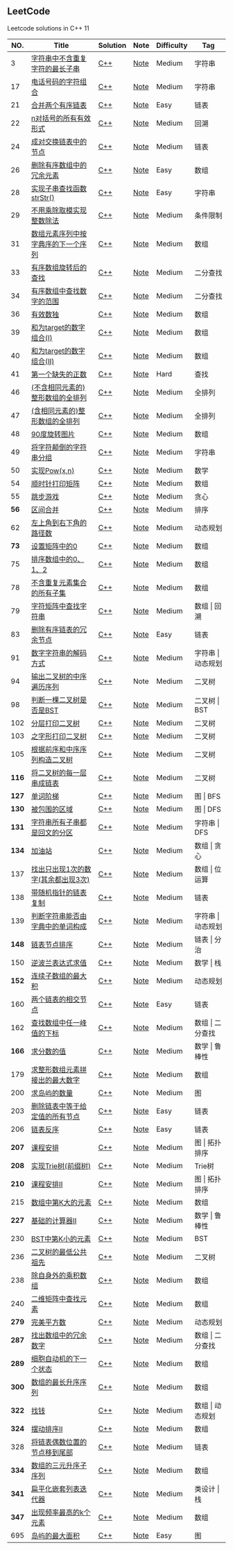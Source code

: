 ## LeetCode


Leetcode solutions in C++ 11

|NO.|Title|Solution|Note|Difficulty|Tag|
|---|-----|--------|----|----------|---|
|3|[字符串中不含重复字符的最长子串](https://leetcode.com/problems/longest-substring-without-repeating-characters/description/)|[C++](3.Longest%20Substring%20Without%20Repeating%20Characters/3.cpp)|[Note](3.Longest%20Substring%20Without%20Repeating%20Characters/README.md)|Medium|字符串|
|17|[电话号码的字符组合](https://leetcode.com/problems/letter-combinations-of-a-phone-number/description/)|[C++](https://leetcode.com/problems/letter-combinations-of-a-phone-number/discuss/8097/My-iterative-sollution-very-simple-under-15-lines)|[Note](17.Letter%20Combinations%20of%20a%20Phone%20Number/README.md)|Medium|字符串|
|21|[合并两个有序链表](https://leetcode.com/problems/merge-two-sorted-lists/description/)|[C++](21.Merge%20Two%20Sorted%20Lists/21.cpp)|[Note](21.Merge%20Two%20Sorted%20Lists/README.md)|Easy|链表|
|22|[n对括号的所有有效形式](https://leetcode.com/problems/generate-parentheses/description/)|[C++](22.Generate%20Parentheses/22.cpp)|[Note](22.Generate%20Parentheses/README.md)|Medium|回溯|
|24|[成对交换链表中的节点](https://leetcode.com/problems/swap-nodes-in-pairs/description/)|[C++](24.Swap%20Nodes%20in%20Pairs/24.cpp)|[Note](24.Swap%20Nodes%20in%20Pairs/README.md)|Medium|链表|
|26|[删除有序数组中的冗余元素](https://leetcode.com/problems/remove-duplicates-from-sorted-array/description/)|[C++](26.Remove%20Duplicates%20from%20Sorted%20Array/26.cpp)|[Note](26.Remove%20Duplicates%20from%20Sorted%20Array/README.md)|Easy|数组|
|28|[实现子串查找函数strStr()](https://leetcode.com/problems/implement-strstr/description/)|[C++](28.Implement%20strStr/28.cpp)|[Note](28.Implement%20strStr/README.md)|Easy|字符串|
|29|[不用乘除取模实现整数除法](https://leetcode.com/problems/divide-two-integers/description/)|[C++](29.Divide%20Two%20Integers/29.cpp)|[Note](29.Divide%20Two%20Integers/README.md)|Medium|条件限制|
|31|[数组元素序列中按字典序的下一个序列](https://leetcode.com/problems/next-permutation/description/)|[C++](31.Next%20Permutation/31.cpp)|[Note](31.Next%20Permutation/README.md)|Medium|数组|
|33|[有序数组旋转后的查找](https://leetcode.com/problems/search-in-rotated-sorted-array/description/)|[C++](33.Search%20in%20Rotated%20Sorted%20Array/33.cpp)|[Note](33.Search%20in%20Rotated%20Sorted%20Array/README.md)|Medium|二分查找|
|34|[有序数组中查找数字的范围](https://leetcode.com/problems/search-for-a-range/description/)|[C++](34.Search%20for%20a%20Range/34.cpp)|[Note](34.Search%20for%20a%20Range/README.md)|Medium|二分查找|
|36|[有效数独](https://leetcode.com/problems/valid-sudoku/description/)|[C++](36.Valid%20Sudoku/36.cpp)|[Note](36.Valid%20Sudoku/README.md)|Medium|数组|
|39|[和为target的数字组合(I)](https://leetcode.com/problems/combination-sum/description/)|[C++](39.Combination%20Sum/39.cpp)|[Note](39.Combination%20Sum/README.md)|Medium|数组|
|40|[和为target的数字组合(II)](https://leetcode.com/problems/combination-sum-ii/description/)|[C++](40.Combination%20Sum%20II/40.cpp)|[Note](40.Combination%20Sum%20II/README.md)|Medium|数组|
|41|[第一个缺失的正数](https://leetcode.com/problems/first-missing-positive/discuss/)|[C++](41.First%20Missing%20Positive/41.cpp)|[Note](41.First%20Missing%20Positive/README.md)|Hard|查找|
|46|[(不含相同元素的)整形数组的全排列](https://leetcode.com/problems/permutations/description/)|[C++](46.Permutations/46.cpp)|[Note](46.Permutations/README.md)|Medium|全排列|
|47|[(含相同元素的)整形数组的全排列](https://leetcode.com/problems/permutations-ii/description/)|[C++](47.Permutations%20II/47.cpp)|[Note](47.Permutations%20II/README.md)|Medium|全排列|
|48|[90度旋转图片](https://leetcode.com/problems/rotate-image/description/)|[C++](48.Rotate%20Image/48.cpp)|[Note](48.Rotate%20Image/README.md)|Medium|数组|
|49|[将字符颠倒的字符串分组](https://leetcode.com/problems/group-anagrams/description/)|[C++](49.Group%20Anagrams/49.cpp)|[Note](49.Group%20Anagrams/README.md)|Medium|字符串|
|50|[实现Pow(x,n)](https://leetcode.com/problems/powx-n/description/)|[C++](50.Pow\(x,n\)/50.cpp)|[Note](50.Pow\(x,n\)/README.md)|Medium|数学|
|54|[顺时针打印矩阵](https://leetcode.com/problems/spiral-matrix/description/)|[C++](54.Spiral%20Matrix/54.cpp)|[Note](54.Spiral%20Matrix/README.md)|Medium|数组|
|55|[跳步游戏](https://leetcode.com/problems/jump-game/description/)|[C++](55.Jump%20Game/55.cpp)|[Note](55.Jump%20Game/README.md)|Medium|贪心|
|**56**|[区间合并](https://leetcode.com/problems/merge-intervals/description/)|[C++](56.Merge%20Intervals/56.cpp)|[Note](56.Merge%20Intervals/README.md)|Medium|排序|
|62|[左上角到右下角的路径数](https://leetcode.com/problems/unique-paths/description/)|[C++](62.Unique%20Paths/62.cpp)|[Note](62.Unique%20Paths/README.md)|Medium|动态规划|
|**73**|[设置矩阵中的0](https://leetcode.com/problems/set-matrix-zeroes/description/)|[C++](73.Set%20Matrix%20Zeroes/73.cpp)|[Note](73.Set%20Matrix%20Zeroes/README.md)|Medium|数组|
|75|[排序数组中的0、1、2](https://leetcode.com/problems/sort-colors/description/)|[C++](75.Sort%20Colors/75.cpp)|[Note](75.Sort%20Colors/README.md)|Medium|数组|
|78|[不含重复元素集合的所有子集](https://leetcode.com/problems/subsets/description/)|[C++](78.Subsets/78.cpp)|[Note](78.Subsets/README.md)|Medium|数组|
|79|[字符矩阵中查找字符串](https://leetcode.com/problems/word-search/description/)|[C++](79.Word%20Search/79.cpp)|[Note](79.Word%20Search/README.md)|Medium|数组 \| 回溯|
|83|[删除有序链表的冗余节点](https://leetcode.com/problems/remove-duplicates-from-sorted-list/description/)|[C++](83.Remove%20Duplicates%20from%20Sorted%20List/83.cpp)|[Note](83.Remove%20Duplicates%20from%20Sorted%20List/README.md)|Easy|链表|
|91|[数字字符串的解码方式](https://leetcode.com/problems/decode-ways/description/)|[C++](91.Decode%20Ways/91.cpp)|[Note](91.Decode%20Ways/README.md)|Medium|字符串 \| 动态规划|
|94|[输出二叉树的中序遍历序列](https://leetcode.com/problems/binary-tree-inorder-traversal/description/)|[C++](94.Binary%20Tree%20Inorder%20Traversal/94.cpp)|Note|Medium|二叉树|
|98|[判断一棵二叉树是否是BST](https://leetcode.com/problems/validate-binary-search-tree/description/)|[C++](98.Validate%20Binary%20Search%20Tree/98.cpp)|[Note](98.Validate%20Binary%20Search%20Tree/README.md)|Medium|二叉树 \| BST|
|102|[分层打印二叉树](https://leetcode.com/problems/binary-tree-level-order-traversal/description/)|[C++](102.Binary%20Tree%20Level%20Order%20Traversal/102.cpp)|[Note](102.Binary%20Tree%20Level%20Order%20Traversal/README.md)|Medium|二叉树|
|103|[之字形打印二叉树](https://leetcode.com/problems/binary-tree-zigzag-level-order-traversal/description/)|[C++](103.Binary%20Tree%20Zigzag%20Level%20Order%20Traversal/103.cpp)|[Note](103.Binary%20Tree%20Zigzag%20Level%20Order%20Traversal/README.md)|Medium|二叉树|
|105|[根据前序和中序序列构造二叉树](https://leetcode.com/problems/construct-binary-tree-from-preorder-and-inorder-traversal/description/)|[C++](105.Construct%20Binary%20Tree%20from%20Preorder%20and%20Inorder%20Traversal/105.cpp)|[Note](105.Construct%20Binary%20Tree%20from%20Preorder%20and%20Inorder%20Traversal/README.md)|Medium|二叉树|
|**116**|[将二叉树的每一层串成链表](https://leetcode.com/problems/populating-next-right-pointers-in-each-node/description/)|[C++](116.Populating%20Next%20Right%20Pointers%20in%20Each%20Node/116.cpp)|[Note](116.Populating%20Next%20Right%20Pointers%20in%20Each%20Node/README.md)|Medium|二叉树|
|**127**|[单词阶梯](https://leetcode.com/problems/word-ladder/description/)|[C++](127.Word%20Ladder/127.cpp)|[Note](127.Word%20Ladder/README.md)|Medium|图 \| BFS|
|**130**|[被包围的区域](https://leetcode.com/problems/surrounded-regions/description/)|[C++](130.Surrounded%20Regions/130.cpp)|[Note](130.Surrounded%20Regions/README.md)|Medium|图 \| DFS|
|**131**|[字符串所有子串都是回文的分区](https://leetcode.com/problems/palindrome-partitioning/description/)|[C++](131.Palindrome%20Partitioning/131.cpp)|[Note](131.Palindrome%20Partitioning/README.md)|Medium|字符串 \| DFS|
|**134**|[加油站](https://leetcode.com/problems/gas-station/description/)|[C++](134.Gas%20Station/134.cpp)|[Note](http://www.cnblogs.com/boring09/p/4248482.html)|Medium|数组 \| 贪心|
|137|[找出只出现1次的数字(其余都出现3次)](https://leetcode.com/problems/single-number-ii/description/)|[C++](137.Single%20Number%20II/137.cpp)|[Note](137.Single%20Number%20II/README.md)|Medium|数组 \| 位运算|
|138|[带随机指针的链表复制](https://leetcode.com/problems/copy-list-with-random-pointer/description/)|[C++](138.Copy%20List%20with%20Random%20Pointer/138.cpp)|[Note](138.Copy%20List%20with%20Random%20Pointer/README.md)|Medium|链表|
|139|[判断字符串能否由字典中的单词构成](https://leetcode.com/problems/word-break/description/)|[C++](139.Word%20Break/139.cpp)|[Note](139.Word%20Break/README.md)|Medium|字符串 \| 动态规划|
|**148**|[链表节点排序](https://leetcode.com/problems/sort-list/description/)|[C++](148.Sort%20List/148.cpp)|[Note](148.Sort%20List/README.md)|Medium|链表 \| 分治|
|150|[逆波兰表达式求值](https://leetcode.com/problems/evaluate-reverse-polish-notation/description/)|[C++](150.Evaluate%20Reverse%20Polish%20Notation/150.cpp)|[Note](150.Evaluate%20Reverse%20Polish%20Notation/README.md)|Medium|数学 \| 栈|
|**152**|[连续子数组的最大积](https://leetcode.com/problems/maximum-product-subarray/description/)|[C++](152.Maximum%20Product%20Subarray/152.cpp)|[Note](152.Maximum%20Product%20Subarray/README.md)|Medium|动态规划|
|160|[两个链表的相交节点](https://leetcode.com/problems/intersection-of-two-linked-lists/description/)|[C++](160.Intersection%20of%20Two%20Linked%20Lists/160.cpp)|[Note](160.Intersection%20of%20Two%20Linked%20Lists/README.md)|Easy|链表|
|162|[查找数组中任一峰值的下标](https://leetcode.com/problems/find-peak-element/description/)|[C++](162.Find%20Peak%20Element/162.cpp)|[Note](162.Find%20Peak%20Element/README.md)|Medium|数组 \| 二分查找|
|**166**|[求分数的值](https://leetcode.com/problems/fraction-to-recurring-decimal/description/)|[C++](166.Fraction%20to%20Recurring%20Decimal/166.cpp)|[Note](166.Fraction%20to%20Recurring%20Decimal/README.md)|Medium|数学 \| 鲁棒性|
|179|[求整形数组元素拼接出的最大数字](https://leetcode.com/problems/largest-number/description/)|[C++](179.Largest%20Number/179.cpp)|[Note](179.Largest%20Number/README.md)|Medium|数组|
|200|[求岛屿的数量](https://leetcode.com/problems/number-of-islands/description/)|[C++](200.Number%20of%20Islands/200.cpp)|Note|Medium|图|
|203|[删除链表中等于给定值的所有节点](https://leetcode.com/problems/remove-linked-list-elements/description/)|[C++](203.Remove%20Linked%20List%20Elements/203.cpp)|[Note](203.Remove%20Linked%20List%20Elements/README.md)|Easy|链表|
|206|[链表反序](https://leetcode.com/problems/reverse-linked-list/description/)|[C++](206.Reverse%20Linked%20List/206.cpp)|[Note](206.Reverse%20Linked%20List/README.md)|Easy|链表|
|**207**|[课程安排](https://leetcode.com/problems/course-schedule/description/)|[C++](207.Course%20Schedule/207.cpp)|[Note](207.Course%20Schedule/README.md)|Medium|图 \| 拓扑排序|
|**208**|[实现Trie树(前缀树)](https://leetcode.com/problems/implement-trie-prefix-tree/description/)|[C++](208.Implement%20Trie/208.cpp)|Note|Medium|Trie树|
|**210**|[课程安排II](https://leetcode.com/problems/course-schedule-ii/description/)|[C++](210.Course%20Schedule%20II/210.cpp)|[Note](210.Course%20Schedule%20II/README.md)|Medium|图 \| 拓扑排序|
|215|[数组中第K大的元素](https://leetcode.com/problems/kth-largest-element-in-an-array/description/)|[C++](215.Kth%20Largest%20Element%20in%20an%20Array/215.cpp)|[Note](215.Kth%20Largest%20Element%20in%20an%20Array/README.md)|Medium|数组|
|**227**|[基础的计算器II](https://leetcode.com/problems/basic-calculator-ii/description/)|[C++](227.Basic%20Calculator%20II/227.cpp)|[Note](227.Basic%20Calculator%20II/README.md)|Medium|数学 \| 鲁棒性|
|230|[BST中第K小的元素](https://leetcode.com/problems/kth-smallest-element-in-a-bst/description/)|[C++](230.Kth%20Smallest%20Element%20in%20a%20BST/230.cpp)|[Note](230.Kth%20Smallest%20Element%20in%20a%20BST/README.md)|Medium|BST|
|236|[二叉树的最低公共祖先](https://leetcode.com/problems/lowest-common-ancestor-of-a-binary-tree/description/)|[C++](236.Lowest%20Common%20Ancestor%20of%20a%20Binary%20Tree/236.cpp)|[Note](236.Lowest%20Common%20Ancestor%20of%20a%20Binary%20Tree/README.md)|Medium|二叉树|
|238|[除自身外的乘积数组](https://leetcode.com/problems/product-of-array-except-self/description/)|[C++](238.Product%20of%20Array%20Except%20Self/238.cpp)|[Note](238.Product%20of%20Array%20Except%20Self/README.md)|Medium|数组|
|240|[二维矩阵中查找元素](https://leetcode.com/problems/search-a-2d-matrix-ii/description/)|[C++](240.Search%20a%202D%20Matrix%20II/240.cpp)|[Note](240.Search%20a%202D%20Matrix%20II/README.md)|Medium|数组|
|**279**|[完美平方数](https://leetcode.com/problems/perfect-squares/description/)|[C++](279.Perfect%20Squares/279.cpp)|[Note](279.Perfect%20Squares/README.md)|Medium|动态规划|
|**287**|[找出数组中的冗余数字](https://leetcode.com/problems/find-the-duplicate-number/description/)|[C++](287.Find%20the%20Duplicate%20Number/287.cpp)|[Note](287.Find%20the%20Duplicate%20Number/README.md)|Medium|数组 \| 二分查找|
|**289**|[细胞自动机的下一个状态](https://leetcode-cn.com/problems/game-of-life/description/)|[C++](289.Game%20of%20Life/289.cpp)|[Note](289.Game%20of%20Life/README.md)|Medium|数组|
|**300**|[数组的最长升序序列](https://leetcode.com/problems/longest-increasing-subsequence/description/)|[C++](300.Longest%20Increasing%20Subsequence/300.cpp)|[Note](300.Longest%20Increasing%20Subsequence/README.md)|Medium|数组|
|**322**|[找钱](https://leetcode.com/problems/coin-change/description/)|[C++](322.Coin%20Change/322.cpp)|[Note](322.Coin%20Change/README.md)|Medium|数组 \| 动态规划|
|**324**|[摆动排序II](https://leetcode.com/problems/wiggle-sort-ii/description/)|[C++](324.Wiggle%20Sort%20II/324.cpp)|[Note](324.Wiggle%20Sort%20II/README.md)|Medium|数组|
|328|[将链表偶数位置的节点移到尾部](https://leetcode.com/problems/odd-even-linked-list/description/)|[C++](328.Odd%20Even%20Linked%20List/328.cpp)|[Note](328.Odd%20Even%20Linked%20List/README.md)|Medium|链表|
|**334**|[数组的三元升序子序列](https://leetcode.com/problems/increasing-triplet-subsequence/description/)|[C++](334.Increasing%20Triplet%20Subsequence/334.cpp)|[Note](334.Increasing%20Triplet%20Subsequence/README.md)|Medium|数组|
|**341**|[扁平化嵌套列表迭代器](https://leetcode.com/problems/flatten-nested-list-iterator/description/)|[C++](341.Flatten%20Nested%20List%20Iterator/341.cpp)|[Note](341.Flatten%20Nested%20List%20Iterator/README.md)|Medium|类设计 \| 栈|
|**347**|[出现频率最高的k个元素](https://leetcode.com/problems/top-k-frequent-elements/description/)|[C++](347.Top%20K%20Frequent%20Elements/347.cpp)|[Note](347.Top%20K%20Frequent%20Elements/README.md)|Medium|数组|
|695|[岛屿的最大面积](https://leetcode.com/problems/max-area-of-island/description/)|[C++](695.Max%20Area%20of%20Island/695.cpp)|[Note](695.Max%20Area%20of%20Island/README.md)|Easy|图|